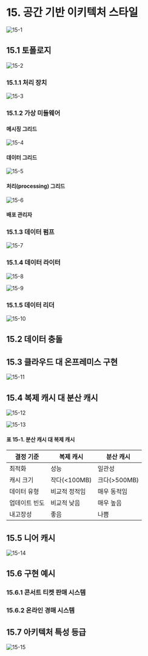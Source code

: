 # 15. 공간 기반 이키텍처 스타일

![15-1](./images/15-1.jpeg)

## 15.1 토폴로지

![15-2](./images/15-2.jpeg)

### 15.1.1 처리 장치

![15-3](./images/15-3.jpeg)

### 15.1.2 가상 미들웨어

#### 메시징 그리드

![15-4](./images/15-4.jpeg)

#### 데이터 그리드

![15-5](./images/15-5.jpeg)

#### 처리(processing) 그리드

![15-6](./images/15-6.jpeg)

#### 배포 관리자

### 15.1.3 데이터 펌프

![15-7](./images/15-7.jpeg)

### 15.1.4 데이터 라이터

![15-8](./images/15-8.jpeg)

![15-9](./images/15-9.jpeg)

### 15.1.5 데이터 리더

![15-10](./images/15-10.jpeg)

## 15.2 데이터 충돌

## 15.3 클라우드 대 온프레미스 구현

![15-11](./images/15-11.jpeg)

## 15.4 복제 캐시 대 분산 캐시

![15-12](./images/15-12.jpeg)

![15-13](./images/15-13.jpeg)

#### 표 15-1. 분산 캐시 대 복제 캐시

| 결정 기준     | 복제 캐시     | 분산 캐시    |
| ------------- | ------------- | ------------ |
| 최적화        | 성능          | 일관성       |
| 캐시 크기     | 작다(<100MB)  | 크다(>500MB) |
| 데이터 유형   | 비교적 정적임 | 매우 동적임  |
| 업데이트 빈도 | 비교적 낮음   | 매우 높음    |
| 내고장성      | 좋음          | 나쁨         |

## 15.5 니어 캐시

![15-14](./images/15-14.jpeg)

## 15.6 구현 예시

### 15.6.1 콘서트 티켓 판매 시스템

### 15.6.2 온라인 경매 시스템

## 15.7 아키텍처 특성 등급

![15-15](./images/15-15.jpeg)
